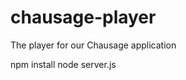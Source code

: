 chausage-player
===============

The player for our Chausage application

npm install
node server.js

```